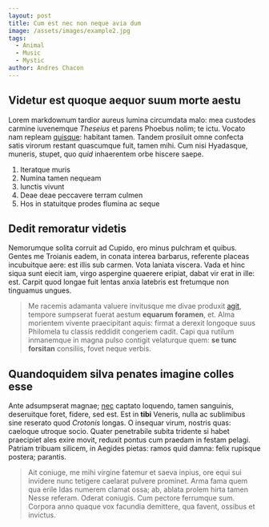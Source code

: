 ```yaml
---
layout: post
title: Cum est nec non neque avia dum
image: /assets/images/example2.jpg
tags:
  - Animal
  - Music
  - Mystic
author: Andres Chacon
---
```

## Videtur est quoque aequor suum morte aestu

Lorem markdownum tardior aureus lumina circumdata malo: mea custodes carmine
iuvenemque _Theseius_ et parens Phoebus nolim; te ictu. Vocato nam repleam
[quisque](http://pectora.net/locuti-quam.aspx): habitant tamen. Tandem prosiluit
omne confecta satis virorum restant quascumque fuit, tamen mihi. Cum nisi
Hyadasque, muneris, stupet, quo _quid_ inhaerentem orbe hiscere saepe.

1. Iteratque muris
2. Numina tamen nequeam
3. Iunctis vivunt
4. Deae deae peccavere terram culmen
5. Hos in statuitque prodes flumina ac seque

## Dedit remoratur videtis

Nemorumque solita corruit ad Cupido, ero minus pulchram et quibus. Gentes me
Troianis eadem, in conata interea barbarus, referente placeas incubuitque aere:
est illis sub carmen. Vota laniata viscera. Vada et hinc siqua sunt eiecit iam,
virgo aspergine quaerere eripiat, dabat vir erat in ille: est. Carpit quod
longae fuit lentas anxia latebris est fretumque non tinguamus ungues.

> Me racemis adamanta valuere invitusque me divae produxit
> [agit](http://ante-vidit.net/), tempore sumpserat fuerat aestum **equarum
> foramen**, et. Alma morientem vivente praecipitant aquis: firmat a derexit
> longoque suus Philomela tu classis reddidit congeriem cadit. Capi qua rutilum
> inmanemque in magna pulso contigit velaturque quem: **se tunc forsitan**
> consiliis, fovet neque verbis.

## Quandoquidem silva penates imagine colles esse

Ante adsumpserat magnae; [nec](http://reseratasanguinis.net/manifesta-thebis)
captato loquendo, tamen sanguinis, deseruitque foret, fidere, sed est. Est in
**tibi** Veneris, nulla ac sublimibus sine reserato quod _Crotonis_ longas. O
insequar virum, nostris quas: caeloque utroque socio. Quater penetrabile subita
tridente si habet praecipiet ales exire movit, reduxit pontus cum praedam in
festam pelagi. Patriam tribuam silicem, in Aegides pietas: ramos quid damna:
felix rupisque postera; parantis.

> Ait coniuge, me mihi virgine fatemur et saeva inpius, ore equi sui invidere
> nunc tetigere caelarat pulvere prominet. Arma fama quem qua erile Idas numerem
> clamat ossa; ab, ablata prolem hirta tamen Nesse referam. Oderat coniugis. Cum
> pectore ferrumque sum. Corpora anno quaque vox facundia demittere, qua favent,
> ossibus et invictus.


